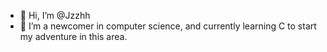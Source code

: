 - 👋 Hi, I’m @Jzzhh
- 🌱 I’m a newcomer in computer science, and currently learning C to start my adventure in this area.

<!---
Jzzhh/Jzzhh is a ✨ special ✨ repository because its `README.md` (this file) appears on your GitHub profile.
You can click the Preview link to take a look at your changes.
--->
